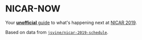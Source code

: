 # NICAR-NOW

Your [__unofficial__ guide](https://jsvine.github.io/nicar-now/) to what's happening next at [NICAR 2019](https://www.ire.org/conferences/nicar-2019/).

Based on data from [`jsvine/nicar-2019-schedule`](https://github.com/jsvine/nicar-2019-schedule).
